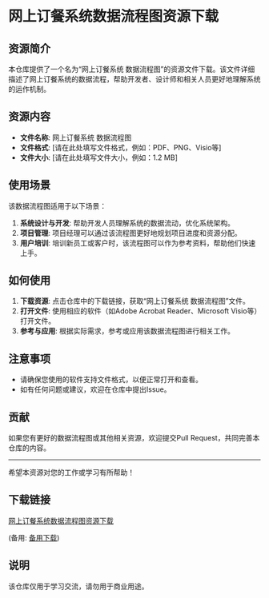 # 网上订餐系统数据流程图资源下载

## 资源简介

本仓库提供了一个名为“网上订餐系统 数据流程图”的资源文件下载。该文件详细描述了网上订餐系统的数据流程，帮助开发者、设计师和相关人员更好地理解系统的运作机制。

## 资源内容

- **文件名称**: 网上订餐系统 数据流程图
- **文件格式**: [请在此处填写文件格式，例如：PDF、PNG、Visio等]
- **文件大小**: [请在此处填写文件大小，例如：1.2 MB]

## 使用场景

该数据流程图适用于以下场景：

1. **系统设计与开发**: 帮助开发人员理解系统的数据流动，优化系统架构。
2. **项目管理**: 项目经理可以通过该流程图更好地规划项目进度和资源分配。
3. **用户培训**: 培训新员工或客户时，该流程图可以作为参考资料，帮助他们快速上手。

## 如何使用

1. **下载资源**: 点击仓库中的下载链接，获取“网上订餐系统 数据流程图”文件。
2. **打开文件**: 使用相应的软件（如Adobe Acrobat Reader、Microsoft Visio等）打开文件。
3. **参考与应用**: 根据实际需求，参考或应用该数据流程图进行相关工作。

## 注意事项

- 请确保您使用的软件支持文件格式，以便正常打开和查看。
- 如有任何问题或建议，欢迎在仓库中提出Issue。

## 贡献

如果您有更好的数据流程图或其他相关资源，欢迎提交Pull Request，共同完善本仓库的内容。

---

希望本资源对您的工作或学习有所帮助！

## 下载链接
[网上订餐系统数据流程图资源下载](https://pan.quark.cn/s/4e4b58096196) 

(备用: [备用下载](https://pan.baidu.com/s/1_Ytmsq1b3YStooWgPv0muQ?pwd=1234))

## 说明

该仓库仅用于学习交流，请勿用于商业用途。
